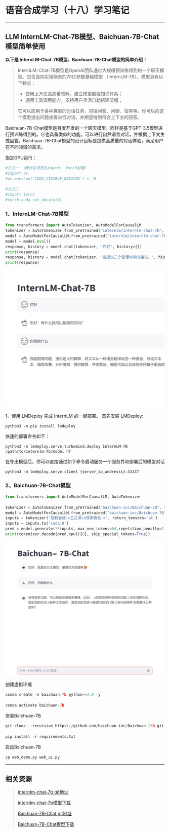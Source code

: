 # 语音合成学习（十八）学习笔记

---

## LLM InternLM-Chat-7B模型、Baichuan-7B-Chat模型简单使用



**以下是 InternLM-Chat-7B模型、Baichuan-7B-Chat模型的简单介绍：**

> InternLM-Chat-7B模型是OpenAI团队通过大规模预训练得到的一个聊天模型。包含面向实用场景的70亿参数基础模型 （InternLM-7B）。模型具有以下特点：
>
> - 使用上万亿高质量预料，建立模型超强知识体系；
> - 通用工具调用能力，支持用户灵活自助搭建流程；
>
> 它可以应用于各种类型的对话任务，包括问答、闲聊、指导等。你可以向这个模型提出问题或者进行对话，并期望得到符合上下文的回答。
>


Baichuan-7B-Chat模型是百度开发的一个聊天模型，同样是基于GPT-3.5模型进行预训练得到的。它也具备类似的功能，可以进行自然语言对话，并根据上下文生成回答。Baichuan-7B-Chat模型的设计目标是提供高质量的对话体验，满足用户在不同领域的需求。

指定GPU运行：

```python
#方式一 （两行必须放在import  torch前面）
#import os
#os.environ['CUDA_VISIBLE_DEVICES'] = '0'

#方式二
#import torch
#torch.cuda.set_device(0)
```

### 1、InternLM-Chat-7B模型

```python
from transformers import AutoTokenizer, AutoModelForCausalLM
tokenizer = AutoTokenizer.from_pretrained("internlm/internlm-chat-7b", trust_remote_code=True)
model = AutoModelForCausalLM.from_pretrained("internlm/internlm-chat-7b", trust_remote_code=True).cuda()
model = model.eval()
response, history = model.chat(tokenizer, "你好", history=[])
print(response)
response, history = model.chat(tokenizer, "请提供三个管理时间的建议。", history=history)
print(response)
```
<img aligin="center" src="/img/internlm.png" />

1、使用 LMDeploy 完成 InternLM 的一键部署。
首先安装 LMDeploy:

```
python3 -m pip install lmdeploy
```

快速的部署命令如下：

```
python3 -m lmdeploy.serve.turbomind.deploy InternLM-7B /path/to/internlm-7b/model hf
```

在导出模型后，你可以直接通过如下命令启动服务一个服务并和部署后的模型对话

```
python3 -m lmdeploy.serve.client {server_ip_addresss}:33337
```



### 2、Baichuan-7B-Chat模型

```python
from transformers import AutoModelForCausalLM, AutoTokenizer

tokenizer = AutoTokenizer.from_pretrained("baichuan-inc/Baichuan-7B", trust_remote_code=True)
model = AutoModelForCausalLM.from_pretrained("baichuan-inc/Baichuan-7B", device_map="auto", trust_remote_code=True)
inputs = tokenizer('登鹳雀楼->王之涣\n夜雨寄北->', return_tensors='pt')
inputs = inputs.to('cuda:0')
pred = model.generate(**inputs, max_new_tokens=64,repetition_penalty=1.1)
print(tokenizer.decode(pred.cpu()[0], skip_special_tokens=True))

```


<img aligin="center" src="/img/baichuan.png" />



创建虚拟环境

```python
conda create -n baichuan-7b python==3.9 -y 

conda activate baichuan-7b
```

安装Baichuan-7B

```py
git clone --recursive https://github.com/baichuan-inc/Baichuan-13B.git; cd Baichuan-13B 

pip install -r requirements.txt
```

启动Baichuan-7B

```python
cp web_demo.py web_ui.py
```

---

## 相关资源

> [internlm-chat-7b git地址](https://github.com/InternLM/lmdeploy.git) 
>
> [internlm-chat-7b模型下载](https://huggingface.co/internlm/internlm-7b/tree/main)
>
> [Baichuan-7B-Chat git地址](https://github.com/baichuan-inc/Baichuan-7B.git)
>
> [Baichuan-7B-Chat模型下载](https://huggingface.co/baichuan-inc/Baichuan-7B-Chat)

